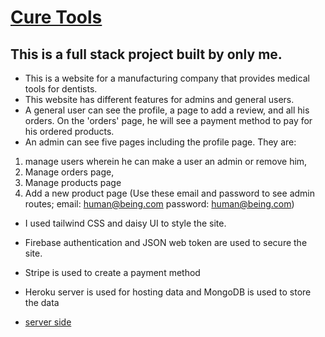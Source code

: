 # [Cure Tools](https://cure-tools.web.app/)

## This is a full stack project built by only me.

- This is a website for a manufacturing company that provides medical tools for dentists.
- This website has different features for admins and general users.
- A general user can see the profile, a page to add a review, and all his orders. On the 'orders' page, he will see a payment method to pay for his ordered products.
- An admin can see five pages including the profile page. They are:

1. manage users wherein he can make a user an admin or remove him,
2. Manage orders page,
3. Manage products page
4. Add a new product page
   (Use these email and password to see admin routes; email: human@being.com password: human@being.com)

- I used tailwind CSS and daisy UI to style the site.
- Firebase authentication and JSON web token are used to secure the site.
- Stripe is used to create a payment method

- Heroku server is used for hosting data and MongoDB is used to store the data
- [server side](https://github.com/faridulhaque/cure-tools-new-server)
